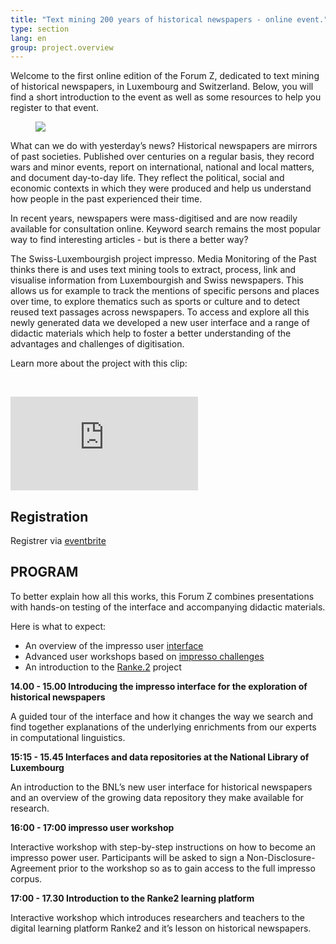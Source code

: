 ```yaml
---
title: "Text mining 200 years of historical newspapers - online event."
type: section
lang: en
group: project.overview
---
```


Welcome to the first online edition of the Forum Z, dedicated to text mining of historical newspapers, in Luxembourg and Switzerland. Below, you will find a short introduction to the event as well as some resources to help you register to that event.  


<!-- more -->

<figure class='respect-margin'>
      <img class='cover' src='{{ site.url }}/assets/images/forum_z_impresso_web_online_smaller.png'>
      <figcaption class="wrapper">
          <p></p>
      </figcaption>
    </figure>

What can we do with yesterday’s news? Historical newspapers are mirrors of past societies. Published over centuries on a regular basis, they record wars and minor events, report on international, national and local matters, and document day-to-day life. They reflect the political, social and economic contexts in which they were produced and help us understand how people in the past experienced their time.

In recent years, newspapers were mass-digitised and are now readily available for consultation online. Keyword search remains the most popular way to find interesting articles - but is there a better way?

The Swiss-Luxembourgish project impresso. Media Monitoring of the Past thinks there is and uses text mining tools to extract, process, link and visualise information from Luxembourgish and Swiss newspapers. This allows us for example to track the mentions of specific persons and places over time, to explore thematics such as sports or culture and to detect reused text passages across newspapers. To access and explore all this newly generated data we developed a new user interface and a range of didactic materials which help to foster a better understanding of the advantages and challenges of digitisation.

Learn more about the project with this clip:

&nbsp;
<div class="video-container respect-margin">
<iframe src="https://www.youtube-nocookie.com/embed/2njluhEd3pg" frameborder="0" allow="accelerometer; autoplay; encrypted-media; gyroscope; picture-in-picture" allowfullscreen></iframe>
</div>

## Registration

Registrer via [eventbrite](https://www.eventbrite.fr/e/forum-z-online-reading-yesterdays-news-in-the-digital-age-registration-104615467680?aff=)

<div id="eventbrite-widget-container-104615467680"></div>

<script src="https://www.eventbrite.com/static/widgets/eb_widgets.js"></script>

<script type="text/javascript">
    var exampleCallback = function() {
        console.log('Order complete!');
    };
    window.EBWidgets.createWidget({
        widgetType: 'checkout',
        eventId: '104615467680',
        iframeContainerId: 'eventbrite-widget-container-104615467680',
        iframeContainerHeight: 525,
    });
</script>

## PROGRAM

To better explain how all this works, this Forum Z combines presentations with hands-on testing of the interface and accompanying didactic materials.

Here is what to expect:

+ An overview of the impresso user [interface](https://impresso-project.ch/app/)
+ Advanced user workshops based on [impresso challenges](https://impresso-project.ch/assets/impresso-challenges-1.2.3.pdf)
+ An introduction to the [Ranke.2](https://ranke2.uni.lu/u/exploring-historical-newspapers/) project

**14.00 - 15.00 Introducing the impresso interface for the exploration of historical newspapers**

A guided tour of the interface and how it changes the way we search and find together explanations of the underlying enrichments from our experts in computational linguistics.

**15:15 - 15.45 Interfaces and data repositories at the National Library of Luxembourg**

An introduction to the BNL’s new user interface for historical newspapers and an overview of the growing data repository they make available for research.

**16:00 - 17:00 impresso user workshop**

Interactive workshop with step-by-step instructions on how to become an impresso power user. Participants will be asked to sign a Non-Disclosure-Agreement prior to the workshop so as to gain access to the full impresso corpus.


**17:00 - 17.30 Introduction to the Ranke2 learning platform**

Interactive workshop which introduces researchers and teachers to the digital learning platform Ranke2 and it’s lesson on historical newspapers.
